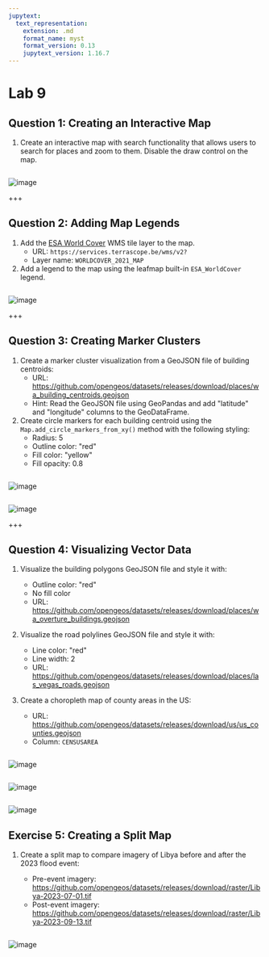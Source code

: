 ```yaml
---
jupytext:
  text_representation:
    extension: .md
    format_name: myst
    format_version: 0.13
    jupytext_version: 1.16.7
---
```


# Lab 9

## Question 1: Creating an Interactive Map

1. Create an interactive map with search functionality that allows users to search for places and zoom to them. Disable the draw control on the map.

```{code-cell} ipython3

```

![image](https://github.com/user-attachments/assets/b930fb63-3bd1-4d7e-9bf8-87e6d398e5c3)

+++

## Question 2: Adding Map Legends

1. Add the [ESA World Cover](https://esa-worldcover.org/en) WMS tile layer to the map.
   - URL: `https://services.terrascope.be/wms/v2?`
   - Layer name: `WORLDCOVER_2021_MAP`
2. Add a legend to the map using the leafmap built-in `ESA_WorldCover` legend.

```{code-cell} ipython3

```

![image](https://github.com/user-attachments/assets/be5a9b07-4f6c-4245-9737-31db2df14f7f)

+++

## Question 3: Creating Marker Clusters

1. Create a marker cluster visualization from a GeoJSON file of building centroids:
   - URL: https://github.com/opengeos/datasets/releases/download/places/wa_building_centroids.geojson
   - Hint: Read the GeoJSON file using GeoPandas and add "latitude" and "longitude" columns to the GeoDataFrame.
2. Create circle markers for each building centroid using the `Map.add_circle_markers_from_xy()` method with the following styling:
   - Radius: 5
   - Outline color: "red"
   - Fill color: "yellow"
   - Fill opacity: 0.8

```{code-cell} ipython3

```

![image](https://github.com/user-attachments/assets/d60cbfc7-b8c9-4cab-8852-bc34e82fd665)

```{code-cell} ipython3

```

![image](https://github.com/user-attachments/assets/637e00ae-89af-495e-84b4-e668e16cce88)

+++

## Question 4: Visualizing Vector Data

1. Visualize the building polygons GeoJSON file and style it with:

   - Outline color: "red"
   - No fill color
   - URL: https://github.com/opengeos/datasets/releases/download/places/wa_overture_buildings.geojson

2. Visualize the road polylines GeoJSON file and style it with:

   - Line color: "red"
   - Line width: 2
   - URL: https://github.com/opengeos/datasets/releases/download/places/las_vegas_roads.geojson

3. Create a choropleth map of county areas in the US:
   - URL: https://github.com/opengeos/datasets/releases/download/us/us_counties.geojson
   - Column: `CENSUSAREA`

```{code-cell} ipython3

```

![image](https://github.com/user-attachments/assets/069eb704-c409-44ee-af9e-7582d1ab23a5)

```{code-cell} ipython3

```

![image](https://github.com/user-attachments/assets/f28d19a6-4f60-484c-b2f7-c1ecce7ecb26)

```{code-cell} ipython3

```

![image](https://github.com/user-attachments/assets/3aa9f54f-64d7-4788-89f1-f3ab88c1aa2e)

## Exercise 5: Creating a Split Map

1. Create a split map to compare imagery of Libya before and after the 2023 flood event:

   - Pre-event imagery: https://github.com/opengeos/datasets/releases/download/raster/Libya-2023-07-01.tif
   - Post-event imagery: https://github.com/opengeos/datasets/releases/download/raster/Libya-2023-09-13.tif

```{code-cell} ipython3

```

![image](https://github.com/user-attachments/assets/8cab4f1c-2dba-4652-a644-3ce6be4bbbd2)
